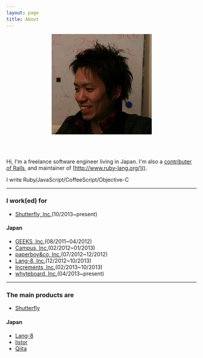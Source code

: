 ```yaml
---
layout: page
title: About
---
```


<center>
  <img src="/images/about/takehiro_adachi.jpg" style="margin-bottom: 46px;" />
</center>

Hi, I'm a freelance software engineer living in Japan. I'm also a [contributer of Rails](http://contributors.rubyonrails.org/contributors/takehiro-adachi/commits), and maintainer of [http://www.ruby-lang.org/]().

I write Ruby/JavaScript/CoffeeScript/Objective-C

---

### I work(ed) for

- [Shutterfly, Inc.](http://www.shutterflyinc.com/)(10/2013~present)

#### Japan

- [GEEKS, Inc.](http://www.geeks.ne.jp/)(08/2011~04/2012)
- [Campus, Inc.](http://campus-inc.org/)(02/2012~01/2013)
- [paperboy&co, Inc.](http://www.paperboy.co.jp/)(07/2012~12/2012)
- [Lang-8, Inc.](http://lang-8.jp/)(12/2012~10/2013)
- [Increments, Inc.](http://increments.co.jp/)(02/2013~10/2013)
- [whyteboard, Inc.](http://whyteboard.co.jp/)(04/2013~present)

---

### The main products are

- [Shutterfly](http://www.shutterfly.com/mobile/)

#### Japan

- [Lang-8](http://lang-8.com/)
- [listor](http://listor.jp/)
- [Qiita](http://qiita.com/)
